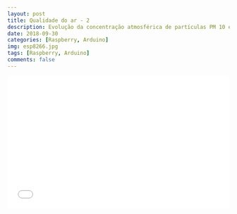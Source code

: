 ```yaml
---
layout: post
title: Qualidade do ar - 2
description: Evolução da concentração atmosférica de partículas PM 10 e PM 2.5
date: 2018-09-30
categories: [Raspberry, Arduino]
img: esp8266.jpg
tags: [Raspberry, Arduino]
comments: false
---
```

<script async src="//jsfiddle.net/nunogand/hxodq9L6/2/embed/result/"></script>

<iframe width="100%" height="300" src="//jsfiddle.net/nunogand/hxodq9L6/2/embedded/result/" allowfullscreen="allowfullscreen" allowpaymentrequest frameborder="0"></iframe>
